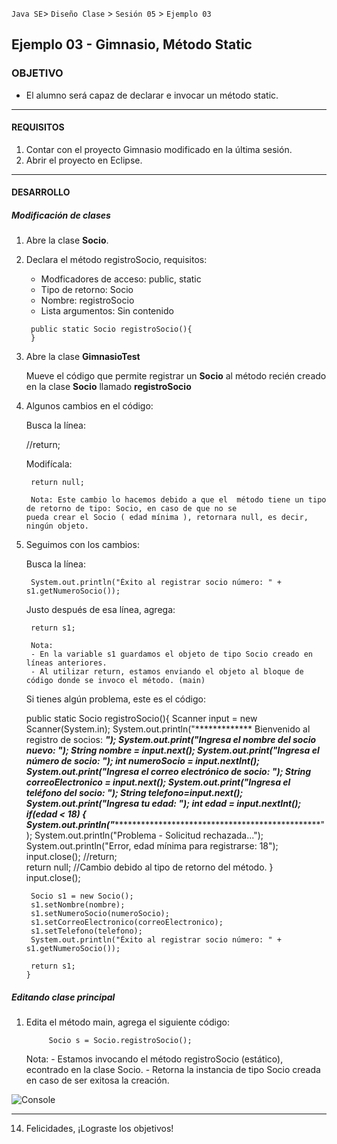 
`Java SE`> `Diseño Clase` > `Sesión 05` > `Ejemplo 03`

## Ejemplo 03 - Gimnasio, Método Static

### OBJETIVO

- El alumno será capaz de declarar e invocar un método static.

<hr>

#### REQUISITOS

1. Contar con el proyecto Gimnasio modificado en la última sesión.
2. Abrir el proyecto en Eclipse.

<hr>

#### DESARROLLO

##### Modificación de clases

1. Abre la clase <b>Socio</b>.
2. Declara el método registroSocio, requisitos:

   <ul>
        <li> Modficadores de acceso: public, static
        <li> Tipo de retorno: Socio
        <li> Nombre: registroSocio
        <li> Lista argumentos: Sin contenido
   </ul>
   
        public static Socio registroSocio(){
        }
           		                        
3. Abre la clase <b>GimnasioTest</b>
   
   Mueve el código que permite registrar un <b>Socio</b> al método recién creado en la clase <b>Socio</b> llamado <b>registroSocio</b>
   
4. Algunos cambios en el código:

   Busca la línea: 
   
   	//return;	
   
   Modifícala: 
   	
        return null;
   
        Nota: Este cambio lo hacemos debido a que el  método tiene un tipo de retorno de tipo: Socio, en caso de que no se                 pueda crear el Socio ( edad mínima ), retornara null, es decir, ningún objeto.
        
5. Seguimos con los cambios:

   Busca la línea: 

        System.out.println("Éxito al registrar socio número: " + s1.getNumeroSocio());
   
   Justo después de esa línea, agrega:
   
        return s1;
        
        Nota: 
        - En la variable s1 guardamos el objeto de tipo Socio creado en líneas anteriores.
        - Al utilizar return, estamos enviando el objeto al bloque de código donde se invoco el método. (main)
        
   Si tienes algún problema, este es el código:
   
   
   	public static Socio registroSocio(){
		Scanner input = new Scanner(System.in);
		System.out.println("************* Bienvenido al registro de socios: *************");
		System.out.print("Ingresa el nombre del socio nuevo: ");
		String nombre = input.next();
		System.out.print("Ingresa el número de socio: ");
		int numeroSocio = input.nextInt();
		System.out.print("Ingresa el correo electrónico de socio: ");
		String correoElectronico = input.next();
		System.out.print("Ingresa el teléfono del socio: ");
		String telefono=input.next();	
		System.out.print("Ingresa tu edad: ");
		int edad = input.nextInt();
		if(edad < 18) {
			System.out.println("************************************************************");
			System.out.println("Problema - Solicitud rechazada...");
			System.out.println("Error, edad mínima para registrarse: 18");
			input.close();
			//return;	
			return null; //Cambio debido al tipo de retorno del método.
		}
		input.close();
		
		Socio s1 = new Socio();
		s1.setNombre(nombre);
		s1.setNumeroSocio(numeroSocio);
		s1.setCorreoElectronico(correoElectronico);
		s1.setTelefono(telefono);		
		System.out.println("Éxito al registrar socio número: " + s1.getNumeroSocio());
		
		return s1;			
       }
        
##### Editando clase principal

1. Edita el método main, agrega el siguiente código:

	        Socio s = Socio.registroSocio();

   Nota: 
        - Estamos invocando el método registroSocio (estático), econtrado en la clase Socio. 
        - Retorna la instancia de tipo Socio creada en caso de ser exitosa la creación.

![Console](https://user-images.githubusercontent.com/56565204/67607717-134e0980-f74b-11e9-8926-ccd47a426532.png)

<hr>

14. Felicidades, ¡Lograste los objetivos!
